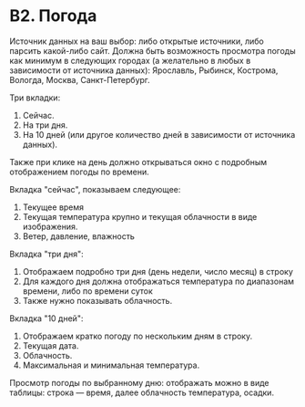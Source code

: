 # B2. Погода

Источник данных на ваш выбор: либо открытые источники, либо парсить какой-либо сайт. Должна быть возможность просмотра погоды как минимум в следующих городах (а желательно в любых в зависимости от источника данных): Ярославль, Рыбинск, Кострома, Вологда, Москва, Санкт-Петербург.

Три вкладки:

1.  Сейчас.
2.  На три дня.
3.  На 10 дней (или другое количество дней в зависимости от источника данных).

Также при клике на день должно открываться окно с подробным отображением погоды по времени.

Вкладка "сейчас", показываем следующее:

1.  Текущее время
2.  Текущая температура крупно и текущая облачности в виде изображения.
3.  Ветер, давление, влажность

Вкладка "три дня":

1.  Отображаем подробно три дня (день недели, число месяц) в строку
2.  Для каждого дня должна отображаться температура по диапазонам времени, либо по времени суток
3.  Также нужно показывать облачность.

Вкладка "10 дней":

1.  Отображаем кратко погоду по нескольким дням в строку.
2.  Текущая дата.
3.  Облачность.
4.  Максимальная и минимальная температура.

Просмотр погоды по выбранному дню: отображать можно в виде таблицы: строка — время, далее облачность температура, осадки.

